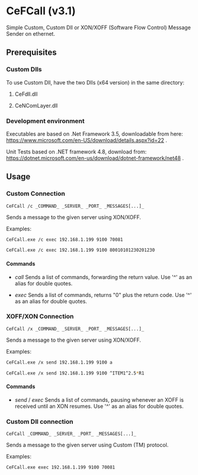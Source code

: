# CeFCall (v3.1)

Simple Custom, Custom Dll or XON/XOFF (Software Flow Control) Message Sender on ethernet.

## Prerequisites

### Custom Dlls

To use Custom Dll, have the two Dlls (x64 version) in the same directory:

1. CeFdll.dll

2. CeNComLayer.dll

### Development environment

Executables are based on .Net Framework 3.5, downloadable from here:
<https://www.microsoft.com/en-US/download/details.aspx?id=22> .

Unit Tests based on .NET framework 4.8, download from:
<https://dotnet.microsoft.com/en-us/download/dotnet-framework/net48> .

## Usage

### Custom Connection

``CeFCall /c _COMMAND_ _SERVER_ _PORT_ _MESSAGES[...]_``

Sends a message to the given server using XON/XOFF.

Examples:

```bash
CeFCall.exe /c exec 192.168.1.199 9100 70081
```

```bash
CeFCall.exe /c exec 192.168.1.199 9100 80010101230201230
```

#### Commands

* _call_
 Sends a list of commands, forwarding the return value.
 Use '^' as an alias for double quotes.

* _exec_
 Sends a list of commands, returns "0" plus the return code.
 Use '^' as an alias for double quotes.

### XOFF/XON Connection

``CeFCall /x _COMMAND_ _SERVER_ _PORT_ _MESSAGES[...]_``

Sends a message to the given server using XON/XOFF.

Examples:

```bash
CeFCall.exe /x send 192.168.1.199 9100 a
```

```bash
CeFCall.exe /x send 192.168.1.199 9100 ^ITEM1^2.5*R1
```

#### Commands

* _send_ / _exec_
 Sends a list of commands, pausing whenever an XOFF is received until an XON resumes.
 Use '^' as an alias for double quotes.

### Custom Dll connection

``CeFCall _COMMAND_ _SERVER_ _PORT_ _MESSAGES[...]_``

Sends a message to the given server using Custom (TM) protocol.

Examples:

```bash
CeFCall.exe exec 192.168.1.199 9100 70081
```

